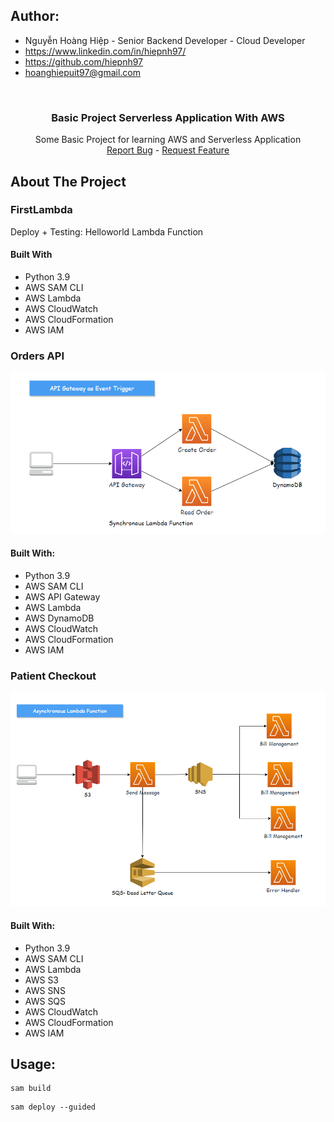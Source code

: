 ## Author:
- Nguyễn Hoàng Hiệp - Senior Backend Developer - Cloud Developer
- https://www.linkedin.com/in/hiepnh97/
- https://github.com/hiepnh97
- hoanghiepuit97@gmail.com

<br/>

<div align="center">
  <a href="https://github.com/hiepnh97/serverless-aws-python">
  </a>

<h3 align="center">Basic Project Serverless Application With AWS</h3>
  <p align="center">
    Some Basic Project for learning AWS and Serverless Application
    <br />
    <a href="https://github.com/hiepnh97/serverless-aws-python/issues">Report Bug</a>
    -
    <a href="https://github.com/hiepnh97/serverless-aws-python/issues">Request Feature</a>
  </p>
</div>

## About The Project

### FirstLambda
Deploy + Testing: Helloworld Lambda Function
#### Built With
* Python 3.9
* AWS SAM CLI
* AWS Lambda
* AWS CloudWatch
* AWS CloudFormation
* AWS IAM


### Orders API
![Order API](/images/order_api.png)
#### Built With:
* Python 3.9
* AWS SAM CLI
* AWS API Gateway
* AWS Lambda
* AWS DynamoDB
* AWS CloudWatch
* AWS CloudFormation
* AWS IAM

### Patient Checkout
![Order API](/images/patient_checkout.png)

#### Built With:
* Python 3.9
* AWS SAM CLI
* AWS Lambda
* AWS S3
* AWS SNS
* AWS SQS
* AWS CloudWatch
* AWS CloudFormation
* AWS IAM

## Usage:
```
sam build
```
```
sam deploy --guided
```